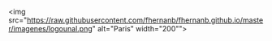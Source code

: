 <!DOCTYPE html>
<html>
<head>
<meta name="viewport" content="width=device-width, initial-scale=1">
<style>
img {
    display: block;
    margin-left: auto;
    margin-right: auto;
}
</style>
</head>
<body>


<img src="https://raw.githubusercontent.com/fhernanb/fhernanb.github.io/master/imagenes/logounal.png" alt="Paris" width="200"">

</body>
</html>


